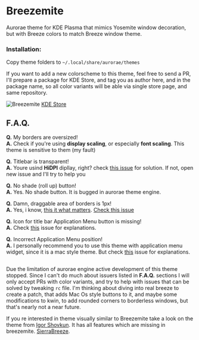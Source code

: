 # Breezemite
Aurorae theme for KDE Plasma that mimics Yosemite window decoration, but with Breeze colors to match Breeze window theme.

### Installation:
Copy theme folders to `~/.local/share/aurorae/themes`

If you want to add a new colorscheme to this theme, feel free to send a PR, I'll prepare a package for KDE Store, and tag you as author here, and in the package name, so all color variants will be able via single store page, and same repository.

![Breezemite](https://cn.pling.com/img/6/6/d/d/5ee0d8f29801ecd2f6c418d05b4c77d6173a.png)
[KDE Store](https://store.kde.org/p/1169286/)

## F.A.Q.

**Q.** My borders are oversized!  
**A.** Check if you're using **display scaling**, or especially **font scaling**. This theme is sensitive to them (my fault)

**Q.** Titlebar is transparent!  
**A.** Youre usind **HiDPI** dipllay, right? check [this issue](https://github.com/andreyorst/Breezemite/issues/4#issuecomment-295890785) for solution. If not, open new issue and I'll try to help you

**Q.** No shade (roll up) button!  
**A.** Yes. No shade button. It is bugged in aurorae theme engine.

**Q.** Damn, draggable area of borders is 1px!  
**A.** Yes, i know, [this it what matters](https://www.youtube.com/watch?v=4MycEcQOSzc). [Check this issue](https://github.com/andreyorst/Breezemite/issues/2)

**Q.** Icon for title bar Application Menu button is missing!  
**A.** Check [this](https://github.com/andreyorst/Breezemite/issues/5) issue for explanations.

**Q.** Incorrect Application Menu position!  
**A.** I personally recommend you to use this theme with application menu widget, since it is a mac style theme. But check [this](https://github.com/andreyorst/Breezemite/issues/6) issue for explanations.

## 

Due the limitation of aurorae engine active development of this theme stopped. Since I can't do much about issuers listed in **F.A.Q.** sections I will only accept PRs with color variants, and try to help with issues that can be solved by tweaking `rc` file. I'm thinking about diving into real breeze to create a patch, that adds Mac Os style buttons to it, and maybe some modifications to kwin, to add rounded corners to borderless windows, but that's nearly not a near future.

If you re interested in theme visually similar to Breezemite take a look on the theme from [Igor Shovkun](https://github.com/ishovkun). It has all features which are missing in breezemite. [SierraBreeze](https://github.com/ishovkun/SierraBreeze).
